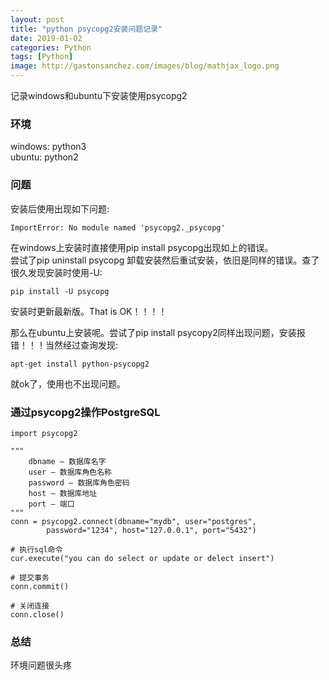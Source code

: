 ```yaml
---
layout: post
title: "python psycopg2安装问题记录"
date: 2019-01-02
categories: Python
tags: [Python]
image: http://gastonsanchez.com/images/blog/mathjax_logo.png
---
```

记录windows和ubuntu下安装使用psycopg2
<!-- more -->
### 环境
windows: python3  
ubuntu: python2
### 问题
安装后使用出现如下问题:  

    ImportError: No module named 'psycopg2._psycopg'   
    
在windows上安装时直接使用pip install psycopg出现如上的错误。  
尝试了pip uninstall psycopg 卸载安装然后重试安装，依旧是同样的错误。查了很久发现安装时使用-U:  

    pip install -U psycopg 

安装时更新最新版。That is OK！！！！  


那么在ubuntu上安装呢。尝试了pip install psycopy2同样出现问题，安装报错！！！当然经过查询发现:  

    apt-get install python-psycopg2 

就ok了，使用也不出现问题。


### 通过psycopg2操作PostgreSQL
    import psycopg2
    
    """
        dbname – 数据库名字
        user – 数据库角色名称
        password – 数据库角色密码
        host – 数据库地址
        port – 端口
    """
    conn = psycopg2.connect(dbname="mydb", user="postgres",
            password="1234", host="127.0.0.1", port="5432")
    
    # 执行sql命令        
    cur.execute("you can do select or update or delect insert")
    
    # 提交事务
    conn.commit()
    
    # 关闭连接
    conn.close()


### 总结
环境问题很头疼

